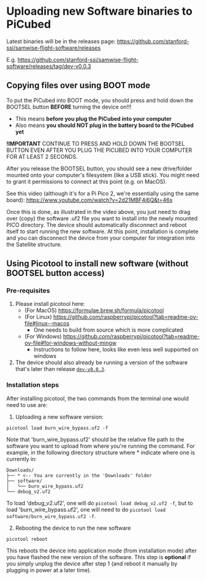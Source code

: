 # Uploading new Software binaries to PiCubed

Latest binaries will be in the releases page: https://github.com/stanford-ssi/samwise-flight-software/releases

E.g. https://github.com/stanford-ssi/samwise-flight-software/releases/tag/dev-v0.0.3

## Copying files over using BOOT mode

To put the PiCubed into BOOT mode, you should press and hold down the BOOTSEL button **BEFORE** turning the device on!!!
- This means **before you plug the PiCubed into your computer**
- Also means **you should NOT plug in the battery board to the PiCubed yet**

**!IMPORTANT** CONTINUE TO PRESS AND HOLD DOWN THE BOOTSEL BUTTON EVEN AFTER YOU PLUG THE PICUBED INTO YOUR COMPUTER FOR AT LEAST 2 SECONDS.

After you release the BOOTSEL button, you should see a new drive/folder mounted onto your computer's filesystem (like a USB stick). You might need to grant it permissions to connect at this point (e.g. on MacOS).

See this video (although it's for a Pi Pico 2, we're essentially using the same board): https://www.youtube.com/watch?v=2d21MBF4i6Q&t=46s

Once this is done, as illustrated in the video above, you just need to drag over (copy) the software .uf2 file you want to install into the newly mounted PICO directory. The device should automatically disconnect and reboot itself to start running the new software. At this point, installation is complete and you can disconnect the device from your computer for integration into the Satellite structure.

## Using Picotool to install new software (without BOOTSEL button access)

### Pre-requisites

1. Please install picotool here:
    - (For MacOS) https://formulae.brew.sh/formula/picotool
    - (For Linux) https://github.com/raspberrypi/picotool?tab=readme-ov-file#linux--macos
        - One needs to build from source which is more complicated
    - (For Windows) https://github.com/raspberrypi/picotool?tab=readme-ov-file#for-windows-without-mingw
        - Instructions to follow here, looks like even less well supported on windows
2. The device should also already be running a version of the software that's later than release [`dev-v0.0.3`](https://github.com/stanford-ssi/samwise-flight-software/releases/tag/dev-v0.0.3).

### Installation steps
After installing picotool, the two commands from the terminal one would need to use are:

1. Uploading a new software version:

```
picotool load burn_wire_bypass.uf2 -f
```

Note that 'burn_wire_bypass.uf2' should be the relative file path to the software you want to upload from where you're running the command. For example, in the following directory structure where * indicate where one is currently in:

```
Downloads/
├── * <-- You are currently in the 'Downloads' folder
├── software/
│   └── burn_wire_bypass.uf2
└── debug_v2.uf2
```

To load 'debug_v2.uf2', one will do `picotool load debug_v2.uf2 -f`, but to load 'burn_wire_bypass.uf2', one will need to do `picotool load software/burn_wire_bypass.uf2 -f`.

2. Rebooting the device to run the new software

```
picotool reboot
```

This reboots the device into application mode (from installation mode) after you have flashed the new version of the software. This step is **optional** if you simply unplug the device after step 1 (and reboot it manually by plugging in power at a later time).

